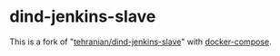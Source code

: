 # dind-jenkins-slave

This is a fork of "[tehranian/dind-jenkins-slave](https://github.com/tehranian/dind-jenkins-slave)" with [docker-compose](https://wiki.jenkins-ci.org/display/JENKINS/Docker+Plugin).
